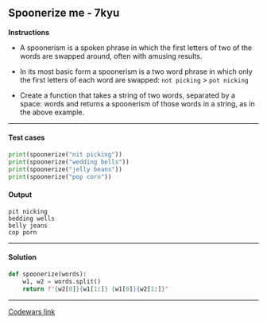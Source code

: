 ## Spoonerize me - 7kyu

**Instructions**

- A spoonerism is a spoken phrase in which the first letters of two of the words are swapped around, often with amusing results.

- In its most basic form a spoonerism is a two word phrase in which only the first letters of each word are swapped: `not picking` > `pot nicking`

- Create a function that takes a string of two words, separated by a space: words and returns a spoonerism of those words in a string, as in the above example.

---

#### Test cases

```python
print(spoonerize("nit picking"))
print(spoonerize("wedding bells"))
print(spoonerize("jelly beans"))
print(spoonerize("pop corn"))
```

#### Output 

```
pit nicking
bedding wells
belly jeans
cop porn
```

---

#### Solution

```python
def spoonerize(words):
    w1, w2 = words.split()
    return f"{w2[0]}{w1[1:]} {w1[0]}{w2[1:]}"
```

---

[Codewars link](https://www.codewars.com/kata/56b8903933dbe5831e000c76/)

